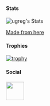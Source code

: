 #### Stats

![ugreg's Stats](https://github-readme-stats.vercel.app/api?username=ugreg&theme=vue-dark&show_icons=true&hide_border=true&count_private=true)

[Made from here](https://gh-stats-gen.vercel.app/)

#### Trophies

[![trophy](https://github-profile-trophy.vercel.app/?username=ugreg)](https://github.com/ugreg/github-profile-trophy)

#### Social

<a href="https://www.instagram.com/gregwiii/">
  <img height="50" src="https://user-images.githubusercontent.com/46517096/166974368-9798f39f-1f46-499c-b14e-81f0a3f83a06.png"/>
</a>
